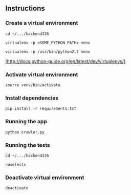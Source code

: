 ## Instructions

### Create a virtual environment 

`cd ~/.../backend326`

`virtualenv -p <SOME_PYTHON_PATH> venv`

`virtualenv -p /usr/bin/python2.7 venv`

[http://docs.python-guide.org/en/latest/dev/virtualenvs/]

### Activate virtual environment

`source venv/bin/activate`

### Install dependencies

`pip install -r requirements.txt`

### Running the app

`python crawler.py`

### Running the tests

`cd ~/.../backend326`
  
`nosetests`

### Deactivate virtual environment

`deactivate`
